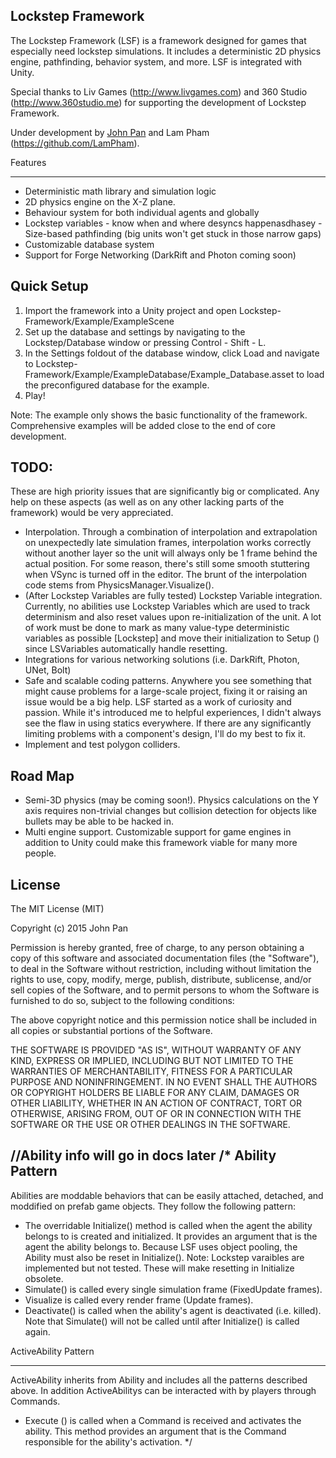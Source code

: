 Lockstep Framework
------------------------
The Lockstep Framework (LSF) is a framework designed for games that especially need lockstep simulations. It includes a deterministic 2D physics engine, pathfinding, behavior system, and more. LSF is integrated with Unity.

Special thanks to Liv Games (http://www.livgames.com) and 360 Studio (http://www.360studio.me) for supporting the development of Lockstep Framework.

Under development by [John Pan](https://github.com/SnpM) and Lam Pham (https://github.com/LamPham).

Features
__________
- Deterministic math library and simulation logic
- 2D physics engine on the X-Z plane.
- Behaviour system for both individual agents and globally
- Lockstep variables - know when and where desyncs happenasdhasey - Size-based pathfinding (big units won't get stuck in those narrow gaps)
- Customizable database system
- Support for Forge Networking (DarkRift and Photon coming soon)

Quick Setup
-----------
1. Import the framework into a Unity project and open Lockstep-Framework/Example/ExampleScene
2. Set up the database and settings by navigating to the Lockstep/Database window or pressing Control - Shift - L.
3. In the Settings foldout of the database window, click Load and navigate to Lockstep-Framework/Example/ExampleDatabase/Example_Database.asset to load the preconfigured database for the example.
4. Play!

Note: The example only shows the basic functionality of the framework. Comprehensive examples will be added close to the end of core development.

TODO:
-------
These are high priority issues that are significantly big or complicated. Any help on these aspects (as well as on any other lacking parts of the framework) would be very appreciated.
- Interpolation. Through a combination of interpolation and extrapolation on unexpectedly late simulation frames, interpolation works correctly without another layer so the unit will always only be 1 frame behind the actual position. For some reason, there's still some smooth stuttering when VSync is turned off in the editor. The brunt of the interpolation code stems from PhysicsManager.Visualize().
- (After Lockstep Variables are fully tested) Lockstep Variable integration. Currently, no abilities use Lockstep Variables which are used to track determinism and also reset values upon re-initialization of the unit. A lot of work must be done to mark as many value-type deterministic variables as possible [Lockstep] and move their initialization to Setup () since LSVariables automatically handle resetting.
- Integrations for various networking solutions (i.e. DarkRift, Photon, UNet, Bolt)
- Safe and scalable coding patterns. Anywhere you see something that might cause problems for a large-scale project, fixing it or raising an issue would be a big help. LSF started as a work of curiosity and passion. While it's introduced me to helpful experiences, I didn't always see the flaw in using statics everywhere. If there are any significantly limiting problems with a component's design, I'll do my best to fix it.
- Implement and test polygon colliders.

Road Map
---------
- Semi-3D physics (may be coming soon!). Physics calculations on the Y axis requires non-trivial changes but collision detection for objects like bullets may be able to be hacked in.
- Multi engine support. Customizable support for game engines in addition to Unity could make this framework viable for many more people.

License
--------
The MIT License (MIT)

Copyright (c) 2015 John Pan

Permission is hereby granted, free of charge, to any person obtaining a copy
of this software and associated documentation files (the "Software"), to deal
in the Software without restriction, including without limitation the rights
to use, copy, modify, merge, publish, distribute, sublicense, and/or sell
copies of the Software, and to permit persons to whom the Software is
furnished to do so, subject to the following conditions:

The above copyright notice and this permission notice shall be included in all
copies or substantial portions of the Software.

THE SOFTWARE IS PROVIDED "AS IS", WITHOUT WARRANTY OF ANY KIND, EXPRESS OR
IMPLIED, INCLUDING BUT NOT LIMITED TO THE WARRANTIES OF MERCHANTABILITY,
FITNESS FOR A PARTICULAR PURPOSE AND NONINFRINGEMENT. IN NO EVENT SHALL THE
AUTHORS OR COPYRIGHT HOLDERS BE LIABLE FOR ANY CLAIM, DAMAGES OR OTHER
LIABILITY, WHETHER IN AN ACTION OF CONTRACT, TORT OR OTHERWISE, ARISING FROM,
OUT OF OR IN CONNECTION WITH THE SOFTWARE OR THE USE OR OTHER DEALINGS IN THE
SOFTWARE.

//Ability info will go in docs later
/*
Ability Pattern
----------------
Abilities are moddable behaviors that can be easily attached, detached, and moddified on prefab game objects. They follow the following pattern:
- The overridable Initialize() method is called when the agent the ability belongs to is created and initialized. It provides an argument that is the agent the ability belongs to. Because LSF uses object pooling, the Ability must also be reset in Initialize(). Note: Lockstep varaibles are implemented but not tested. These will make resetting in Initialize obsolete.
- Simulate() is called every single simulation frame (FixedUpdate frames).
- Visualize is called every render frame (Update frames).
- Deactivate() is called when the ability's agent is deactivated (i.e. killed). Note that Simulate() will not be called until after Initialize() is called again.

ActiveAbility Pattern
_____________________________
ActiveAbility inherits from Ability and includes all the patterns described above. In addition ActiveAbilitys can be interacted with by players through Commands.
- Execute () is called when a Command is received and activates the ability. This method provides an argument that is the Command responsible for the ability's activation.
 */

